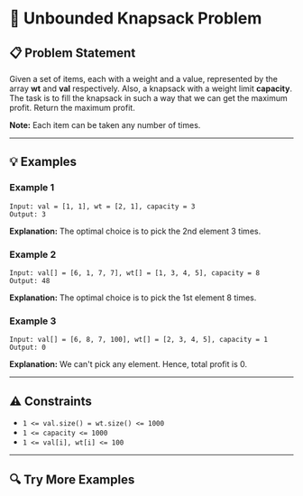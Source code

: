 # 🎒 Unbounded Knapsack Problem

## 📋 Problem Statement

Given a set of items, each with a weight and a value, represented by the array **wt** and **val** respectively. Also, a knapsack with a weight limit **capacity**. The task is to fill the knapsack in such a way that we can get the maximum profit. Return the maximum profit. 

**Note:** Each item can be taken any number of times.

---

## 💡 Examples

### Example 1

```
Input: val = [1, 1], wt = [2, 1], capacity = 3
Output: 3
```

**Explanation:** The optimal choice is to pick the 2nd element 3 times.

### Example 2

```
Input: val[] = [6, 1, 7, 7], wt[] = [1, 3, 4, 5], capacity = 8
Output: 48
```

**Explanation:** The optimal choice is to pick the 1st element 8 times.

### Example 3

```
Input: val[] = [6, 8, 7, 100], wt[] = [2, 3, 4, 5], capacity = 1
Output: 0
```

**Explanation:** We can't pick any element. Hence, total profit is 0.

---

## ⚠️ Constraints

- `1 <= val.size() = wt.size() <= 1000`
- `1 <= capacity <= 1000`
- `1 <= val[i], wt[i] <= 100`

---

## 🔍 Try More Examples